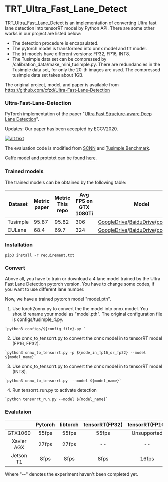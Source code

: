# TRT_Ultra_Fast_Lane_Detect

TRT_Ultra_Fast_Lane_Detect is an implementation of converting Ultra fast lane detection into tensorRT model by Python API.  There are some other works in our project are listed below:

- The detection procedure is encapsulated.
- The pytorch model is transformed into onnx model and trt model.
- The trt models have different versions: FP32, FP16, INT8.
- The Tusimple data set can be compressed by /calibration_data/make_mini_tusimple.py. There are redundancies in the Tusimple data set, for only the 20-th images are used. The compressed tusimple data set takes about 1GB.

The original project, model, and paper is available from https://github.com/cfzd/Ultra-Fast-Lane-Detection



### Ultra-Fast-Lane-Detection

PyTorch implementation of the paper "[Ultra Fast Structure-aware Deep Lane Detection](https://arxiv.org/abs/2004.11757)".

Updates: Our paper has been accepted by ECCV2020.

[![alt text](https://github.com/cfzd/Ultra-Fast-Lane-Detection/raw/master/vis.jpg)](https://github.com/cfzd/Ultra-Fast-Lane-Detection/blob/master/vis.jpg)

The evaluation code is modified from [SCNN](https://github.com/XingangPan/SCNN) and [Tusimple Benchmark](https://github.com/TuSimple/tusimple-benchmark).

Caffe model and prototxt can be found [here](https://github.com/Jade999/caffe_lane_detection).



### Trained models

The trained models can be obtained by the following table:

| Dataset  | Metric paper | Metric This repo | Avg FPS on GTX 1080Ti | Model                                                        |
| -------- | ------------ | ---------------- | --------------------- | ------------------------------------------------------------ |
| Tusimple | 95.87        | 95.82            | 306                   | [GoogleDrive](https://drive.google.com/file/d/1WCYyur5ZaWczH15ecmeDowrW30xcLrCn/view?usp=sharing)/[BaiduDrive(code:bghd)](https://pan.baidu.com/s/1Fjm5yVq1JDpGjh4bdgdDLA) |
| CULane   | 68.4         | 69.7             | 324                   | [GoogleDrive](https://drive.google.com/file/d/1zXBRTw50WOzvUp6XKsi8Zrk3MUC3uFuq/view?usp=sharing)/[BaiduDrive(code:w9tw)](https://pan.baidu.com/s/19Ig0TrV8MfmFTyCvbSa4ag) |



### Installation

`pip3 install -r requirement.txt`



### Convert

Above all, you have to train or download a 4 lane model trained by the Ultra Fast Lane Detection pytorch version. You have to change some codes, if you want to use different lane number. 



Now, we have a trained pytorch model "model.pth". 

 1.  Use torch2onnx.py to convert the the model into  onnx model.  You should rename your model as "model.pth". The original configuration file is configs/tusimple_4.py.

    `python3 configs/${config_file}.py `

 2.  Use onnx_to_tensorrt.py to convert the onnx model in to tensorRT model (FP16, FP32).

    `python3 onnx_to_tensorrt.py -p ${mode_in_fp16_or_fp32} --model ${model_name}` 

 3.  Use onnx_to_tensorrt.py to convert the onnx model in to tensorRT model (INT8).

    `python3 onnx_to_tensorrt.py  --model ${model_name}`

 4.  Run tensorrt_run.py to activate detection 

    `python tensorrt_run.py --model ${model_name}` 

    

### Evalutaion

|            | Pytorch | libtorch | tensorRT(FP32) | tensorRT(FP16) | tensorRT(int8) |
| :--------: | :-----: | :------: | :------------: | :------------: | :------------: |
|  GTX1060   |  55fps  |  55fps   |     55fps      |  Unsupported   |     99fps      |
| Xavier AGX |  27fps  |  27fps   |       --       |       --       |       --       |
| Jetson T1  |  8fps   |   8fps   |      8fps      |     16fps      |  Unsupported   |

Where "--" denotes the experiment  haven't been completed yet.